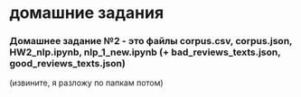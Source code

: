 # домашние задания

### Домашнее задание №2 - это файлы corpus.csv, corpus.json, HW2_nlp.ipynb, nlp_1_new.ipynb (+ bad_reviews_texts.json, good_reviews_texts.json)

(извините, я разложу по папкам потом)
